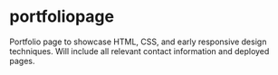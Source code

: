 # portfoliopage

Portfolio page to showcase HTML, CSS, and early responsive design techniques.
Will include all relevant contact information and deployed pages.

